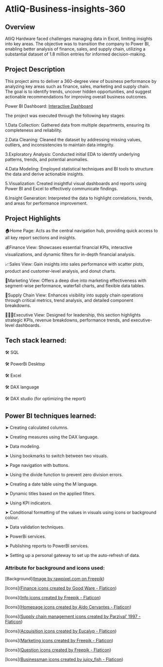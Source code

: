 # AtliQ-Business-insights-360

## Overview
AtliQ Hardware faced challenges managing data in Excel, limiting insights into key areas. The objective was to transition the company to Power BI, enabling better analysis of finance, sales, and supply chain, utilizing a substantial dataset of 1.8 million entries for informed decision-making.

## Project Description
This project aims to deliver a 360-degree view of business performance by analyzing key areas such as finance, sales, marketing and supply chain. The goal is to identify trends, uncover hidden opportunities, and suggest actionable recommendations for improving overall business outcomes.

Power BI Dashboard: [Interactive Dashboard](https://app.powerbi.com/view?r=eyJrIjoiODM3ZjAwYTQtYmUyNy00YTAwLWFjOGMtM2U4MjJlOGFiYzNiIiwidCI6ImM2ZTU0OWIzLTVmNDUtNDAzMi1hYWU5LWQ0MjQ0ZGM1YjJjNCJ9) 


The project was executed through the following key stages:

1.Data Collection: Gathered data from multiple departments, ensuring its completeness and reliability.

2.Data Cleaning: Cleaned the dataset by addressing missing values, outliers, and inconsistencies to maintain data integrity.

3.Exploratory Analysis: Conducted initial EDA to identify underlying patterns, trends, and potential anomalies.

4.Data Modeling: Employed statistical techniques and BI tools to structure the data and derive actionable insights.

5.Visualization: Created insightful visual dashboards and reports using Power BI and Excel to effectively communicate findings.

6.Insight Generation: Interpreted the data to highlight correlations, trends, and areas for performance improvement.

## Project Highlights 
🏠Home Page: Acts as the central navigation hub, providing quick access to all key report sections and insights.

💰Finance View: Showcases essential financial KPIs, interactive visualizations, and dynamic filters for in-depth financial analysis.

📈Sales View: Gain insights into sales performance with scatter plots, product and customer-level analysis, and donut charts.

📢Marketing View: Offers a deep dive into marketing effectiveness with segment-wise performance, waterfall charts, and flexible data tables.

🚚Supply Chain View: Enhances visibility into supply chain operations through critical metrics, trend analysis, and detailed component breakdowns.

👨🏻‍💼Executive View: Designed for leadership, this section highlights strategic KPIs, revenue breakdowns, performance trends, and executive-level dashboards.


## Tech stack learned:
🛠️ SQL

🛠️ PowerBi Desktop

🛠️ Excel

🛠️ DAX language

🛠️ DAX studio (for optimizing the report)

## Power BI techniques learned:

➤ Creating calculated columns.

➤ Creating measures using the DAX language.

➤ Data modeling.

➤ Using bookmarks to switch between two visuals.

➤ Page navigation with buttons.

➤ Using the divide function to prevent zero division errors.

➤ Creating a date table using the M language.

➤ Dynamic titles based on the applied filters.

➤ Using KPI indicators.

➤ Conditional formatting of the values in visuals using icons or background colour.

➤ Data validation techniques.

➤ PowerBi services.

➤ Publishing reports to PowerBI services.

➤ Setting up a personal gateway to set up the auto-refresh of data.



### Attribute for background and icons used:
[Background](<a href="https://www.freepik.com/free-vector/winter-blue-pink-gradient-background-vector_16358985.htm#fromView=search&page=1&position=41&uuid=bddb5c14-ab05-42a2-a6b0-cc88bdf14a44">Image by rawpixel.com on Freepik</a>)

[Icons](<a href="https://www.flaticon.com/free-icons/finance" title="finance icons">Finance icons created by Good Ware - Flaticon</a>)

[Icons](<a href="https://www.flaticon.com/free-icons/info" title="info icons">Info icons created by Freepik - Flaticon</a>)

[Icons](<a href="https://www.flaticon.com/free-icons/homepage" title="homepage icons">Homepage icons created by Aldo Cervantes - Flaticon</a>)

[Icons](<a href="https://www.flaticon.com/free-icons/supply-chain-management" title="supply chain management icons">Supply chain management icons created by Parzival’ 1997 - Flaticon</a>)

[Icons](<a href="https://www.flaticon.com/free-icons/acquisition" title="acquisition icons">Acquisition icons created by Eucalyp - Flaticon</a>)

[Icons](<a href="https://www.flaticon.com/free-icons/marketing" title="marketing icons">Marketing icons created by Freepik - Flaticon</a>)

[Icons](<a href="https://www.flaticon.com/free-icons/question" title="question icons">Question icons created by Freepik - Flaticon</a>)

[Icons](<a href="https://www.flaticon.com/free-icons/businessman" title="businessman icons">Businessman icons created by juicy_fish - Flaticon</a>)


